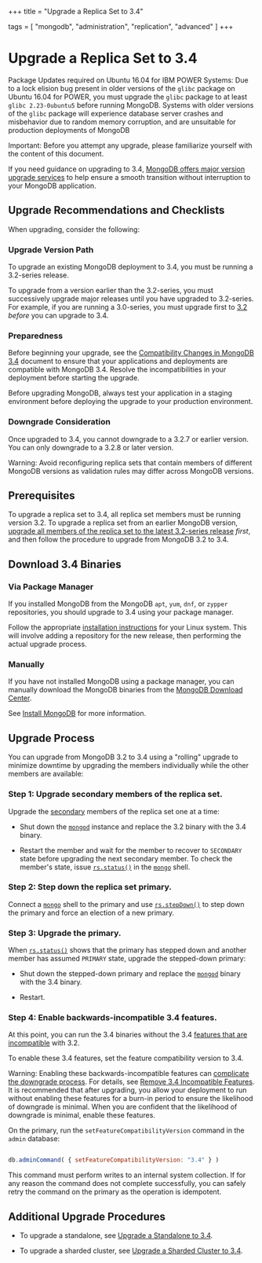 +++
title = "Upgrade a Replica Set to 3.4"

tags = [
"mongodb",
"administration",
"replication",
"advanced" ]
+++

<span id="upgrade-replica-set"></span>


# Upgrade a Replica Set to 3.4

Package Updates required on Ubuntu 16.04 for IBM POWER Systems: Due to a lock elision bug present in older versions of the ``glibc``
package on Ubuntu 16.04 for POWER, you must upgrade the ``glibc``
package to at least ``glibc 2.23-0ubuntu5`` before running MongoDB.
Systems with older versions of the ``glibc`` package will experience
database server crashes and misbehavior due to random memory
corruption, and are unsuitable for production deployments of MongoDB

Important: Before you attempt any upgrade, please familiarize yourself with the content of this document.

If you need guidance on upgrading to 3.4, [MongoDB offers major version
upgrade services](https://www.mongodb.com/products/consulting?jmp=docs) to help ensure
a smooth transition without interruption to your MongoDB application.


## Upgrade Recommendations and Checklists

When upgrading, consider the following:


### Upgrade Version Path

To upgrade an existing MongoDB deployment to 3.4, you must be
running a 3.2-series release.

To upgrade from a version earlier than the 3.2-series, you must
successively upgrade major releases until you have upgraded to
3.2-series. For example, if you are running a 3.0-series, you must
upgrade first to [3.2](../3.2-upgrade/) *before* you can upgrade to 3.4.


### Preparedness

Before beginning your upgrade, see the [Compatibility Changes in MongoDB 3.4](https://docs.mongodb.com/manual/release-notes/3.4-compatibility) document to
ensure that your applications and deployments are compatible with
MongoDB 3.4. Resolve the incompatibilities in your deployment before
starting the upgrade.

Before upgrading MongoDB, always test your application in a staging
environment before deploying the upgrade to your production
environment.


### Downgrade Consideration

Once upgraded to 3.4, you cannot downgrade to a 3.2.7 or earlier
version. You can only downgrade to a 3.2.8 or later version.

Warning: Avoid reconfiguring replica sets that contain members of different MongoDB versions as validation rules may differ across MongoDB versions.


## Prerequisites

To upgrade a replica set to 3.4, all replica set members must be
running version 3.2. To upgrade a replica set from an earlier MongoDB
version, [upgrade all members of the replica set to the latest
3.2-series release](../3.2-upgrade/) *first*, and then
follow the procedure to upgrade from MongoDB 3.2 to 3.4.


## Download 3.4 Binaries


### Via Package Manager

If you installed MongoDB from the MongoDB ``apt``, ``yum``, ``dnf``, or
``zypper`` repositories, you should upgrade to 3.4 using your package
manager.

Follow the appropriate [installation instructions](https://docs.mongodb.com/manual/administration/install-on-linux) for your Linux system. This will
involve adding a repository for the new release, then performing the
actual upgrade process.


### Manually

If you have not installed MongoDB using a package manager, you can
manually download the MongoDB binaries from the [MongoDB Download
Center](https://www.mongodb.com/download-center?jmp=docs).

See [Install MongoDB](https://docs.mongodb.com/manual/installation) for more information.


## Upgrade Process

You can upgrade from MongoDB 3.2 to 3.4 using a "rolling" upgrade to
minimize downtime by upgrading the members individually while the other
members are available:


### Step 1: Upgrade secondary members of the replica set.

Upgrade the [secondary](https://docs.mongodb.com/manual/core/replica-set-members/#replica-set-secondary-members)
members of the replica set one at a time:

* Shut down the [``mongod``](https://docs.mongodb.com/manual/reference/program/mongod/#bin.mongod) instance and replace the 3.2 binary with the 3.4 binary.

* Restart the member and wait for the member to recover to ``SECONDARY`` state before upgrading the next secondary member. To check the member's state, issue [``rs.status()``](https://docs.mongodb.com/manual/reference/method/rs.status/#rs.status) in the [``mongo``](https://docs.mongodb.com/manual/reference/program/mongo/#bin.mongo) shell.


### Step 2: Step down the replica set primary.

Connect a [``mongo``](https://docs.mongodb.com/manual/reference/program/mongo/#bin.mongo) shell to the primary and use
[``rs.stepDown()``](https://docs.mongodb.com/manual/reference/method/rs.stepDown/#rs.stepDown) to step down the primary and force an
election of a new primary.


### Step 3: Upgrade the primary.

When [``rs.status()``](https://docs.mongodb.com/manual/reference/method/rs.status/#rs.status)
shows that the primary has stepped down and another member
has assumed ``PRIMARY`` state, upgrade the stepped-down primary:

* Shut down the stepped-down primary and replace the [``mongod``](https://docs.mongodb.com/manual/reference/program/mongod/#bin.mongod) binary with the 3.4 binary.

* Restart.


### Step 4: Enable backwards-incompatible 3.4 features.

At this point, you can run the 3.4 binaries without the
3.4 [features that are incompatible](https://docs.mongodb.com/manual/release-notes/3.4-compatibility/#compatibility-enabled) with 3.2.

To enable these 3.4 features, set the feature compatibility
version to 3.4.

Warning: Enabling these backwards-incompatible features can [complicate the downgrade process](https://docs.mongodb.com/manual/release-notes/3.4-downgrade/#downgrade-features-prereq). For details, see [Remove 3.4 Incompatible Features](https://docs.mongodb.com/manual/release-notes/3.4-downgrade/#downgrade-features-prereq). It is recommended that after upgrading, you allow your deployment to run without enabling these features for a burn-in period to ensure the likelihood of downgrade is minimal. When you are confident that the likelihood of downgrade is minimal, enable these features.

On the primary, run the ``setFeatureCompatibilityVersion`` command in the ``admin`` database:

```javascript

db.adminCommand( { setFeatureCompatibilityVersion: "3.4" } )

```

This command must perform writes to an internal system
collection. If for any reason the command does not complete
successfully, you can safely retry the command on the primary as
the operation is idempotent.


## Additional Upgrade Procedures

* To upgrade a standalone, see [Upgrade a Standalone to 3.4](https://docs.mongodb.com/manual/release-notes/3.4-upgrade-standalone/#upgrade-standalone).

* To upgrade a sharded cluster, see [Upgrade a Sharded Cluster to 3.4](https://docs.mongodb.com/manual/release-notes/3.4-upgrade-sharded-cluster/#upgrade-sharded-cluster).
